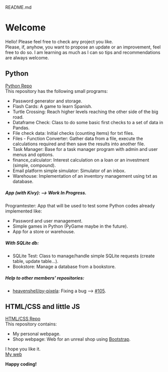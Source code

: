 README.md
# Welcome 
Hello! Please feel free to check any project you like.    
Please, if, anyhow, you want to propose an update or an improvement, feel free to do so. I am learning as much as I can so tips and recommendations are always welcome.  

## Python
[Python Repo](https://github.com/JuanCarcedo/jca-python-projects)  
This repository has the following small programs:
- Password generator and storage.
- Flash Cards: A game to learn Spanish.
- Turtle Crossing: Reach higher levels reaching the other side of the big road.
- Dataframe Check: Class to do some basic first checks to a set of data in Pandas.
- File check data: Initial checks (counting items) for txt files.
- Files - Function Converter: Gather data from a file, execute the calculations required and then save the results into another file.
- Task Manager: Base for a task manager program with admin and user menus and options.
- finance_calculator: Interest calculation on a loan or an investment (simple, compound).
- Email platform simple simulator: Simulator of an inbox.
- Warehouse: Implementation of an inventory management using txt as database.
  
##### App (with Kivy): --> Work In Progress.  
Programtester: App that will be used to test some Python codes already implemented like:
- Password and user management.  
- Simple games in Python (PyGame maybe in the future).
- App for a store or warehouse.  

##### With SQLite db:
- SQLite Test: Class to manage/handle simple SQLite requests (create table, update table...).
- Bookstore: Manage a database from a bookstore.

##### Help to other members' repositories:
- [heavenshell/py-pixela](https://github.com/heavenshell/py-pixela): Fixing a bug --> [#105](https://github.com/heavenshell/py-pixela/pull/105).  

## HTML/CSS and little JS
[HTML/CSS Repo](https://github.com/JuanCarcedo/JuanCarcedo.github.io#juancarcedogithubio)  
This repository contains:  
- My personal webpage.
- Shop webpage: Web for an unreal shop using [Bootstrap](https://getbootstrap.com/).

I hope you like it.  
[My web](https://juancarcedo.github.io/)

**Happy coding!**
